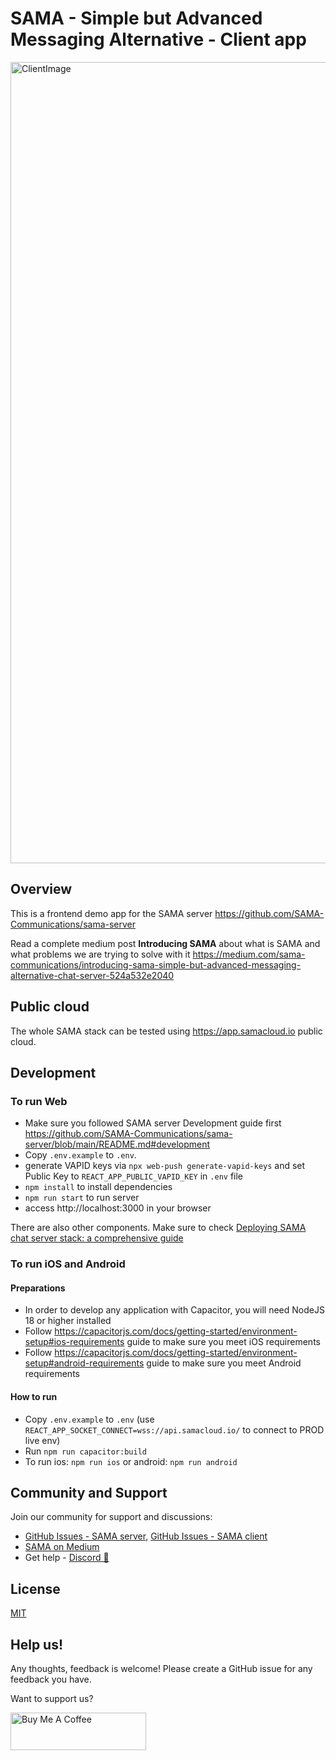 # SAMA - Simple but Advanced Messaging Alternative - Client app 

<img width="1282" alt="ClientImage" src="https://github.com/SAMA-Communications/sama-client/assets/98953475/fe8dfd1c-462d-46d2-aa24-5792b36e23f2">

## Overview 

This is a frontend demo app for the SAMA server https://github.com/SAMA-Communications/sama-server

Read a complete medium post **Introducing SAMA** about what is SAMA and what problems we are trying to solve with it https://medium.com/sama-communications/introducing-sama-simple-but-advanced-messaging-alternative-chat-server-524a532e2040

## Public cloud

The whole SAMA stack can be tested using https://app.samacloud.io public cloud.

## Development
### To run Web

- Make sure you followed SAMA server Development guide first https://github.com/SAMA-Communications/sama-server/blob/main/README.md#development
- Copy `.env.example` to `.env`.
- generate VAPID keys via `npx web-push generate-vapid-keys` and set Public Key to `REACT_APP_PUBLIC_VAPID_KEY` in `.env` file
- `npm install` to install dependencies 
- `npm run start` to run server
- access http://localhost:3000 in your browser

There are also other components. Make sure to check [Deploying SAMA chat server stack: a comprehensive guide](https://medium.com/sama-communications/deploying-sama-chat-server-stack-a-comprehensive-guide-294ddb9a2d78)

### To run iOS and Android

#### Preparations

- In order to develop any application with Capacitor, you will need NodeJS 18 or higher installed
- Follow https://capacitorjs.com/docs/getting-started/environment-setup#ios-requirements guide to make sure you meet iOS requirements
- Follow https://capacitorjs.com/docs/getting-started/environment-setup#android-requirements guide to make sure you meet Android requirements

#### How to run

- Copy `.env.example` to `.env` (use `REACT_APP_SOCKET_CONNECT=wss://api.samacloud.io/` to connect to PROD live env)
- Run `npm run capacitor:build`
- To run ios: `npm run ios` or android: `npm run android`

## Community and Support
Join our community for support and discussions:
- [GitHub Issues - SAMA server](https://github.com/SAMA-Communications/sama-server/issues), [GitHub Issues - SAMA client](https://github.com/SAMA-Communications/sama-client/issues)
- [SAMA on Medium](https://medium.com/sama-communications)
- Get help - [Discord 💬](https://discord.gg/bHSm9a7DpC)

## License 

[MIT](LICENSE)

## Help us!

Any thoughts, feedback is welcome! Please create a GitHub issue for any feedback you have.

Want to support us?

<a href="https://www.buymeacoffee.com/khomenkoigor" target="_blank"><img src="https://cdn.buymeacoffee.com/buttons/v2/default-blue.png" alt="Buy Me A Coffee" style="height: 60px !important;width: 217px !important;" ></a>

